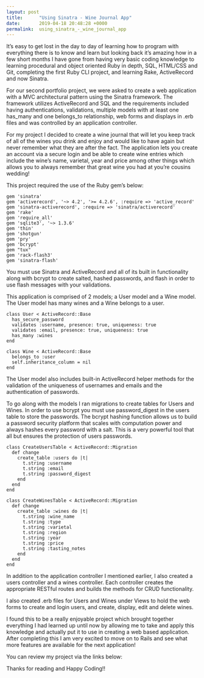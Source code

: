 ```yaml
---
layout: post
title:      "Using Sinatra - Wine Journal App"
date:       2019-04-18 20:48:28 +0000
permalink:  using_sinatra_-_wine_journal_app
---
```



It’s easy to get lost in the day to day of learning how to program with everything there is to know and learn but looking back it’s amazing how in a few short months I have gone from having very basic coding knowledge to learning procedural and object oriented Ruby in depth, SQL, HTML/CSS and Git, completing the first Ruby CLI project, and learning Rake, ActiveRecord and now Sinatra.

For our second portfolio project, we were asked to create a web application with a MVC architectural pattern using the Sinatra framework. The framework utilizes ActiveRecord and SQL and the requirements included having authentications, validations, multiple models with at least one has_many and one belongs_to relationship, web forms and displays in .erb files and was controlled by an application controller. 

For my project I decided to create a wine journal that will let you keep track of all of the wines you drink and enjoy and would like to have again but never remember what they are after the fact. The application lets you create an account via a secure login and be able to create wine entries which include the wine’s name, varietal, year and price among other things which allows you to always remember that great wine you had at you’re cousins wedding!

This project required the use of the Ruby gem’s below:

```
gem 'sinatra'
gem 'activerecord', '~> 4.2', '>= 4.2.6', :require => 'active_record'
gem 'sinatra-activerecord', :require => 'sinatra/activerecord'
gem 'rake'
gem 'require_all'
gem 'sqlite3', '~> 1.3.6'
gem 'thin'
gem 'shotgun'
gem 'pry'
gem 'bcrypt'
gem "tux"
gem 'rack-flash3'
gem 'sinatra-flash'
```

You must use Sinatra and ActiveRecord and all of its built in functionality along with bcrypt to create salted, hashed passwords, and flash in order to use flash messages with your validations. 

This application is comprised of 2 models; a User model and a Wine model. The User model has many wines and a Wine belongs to a user. 

```
class User < ActiveRecord::Base 
  has_secure_password
  validates :username, presence: true, uniqueness: true
  validates :email, presence: true, uniqueness: true
  has_many :wines
end 
```

```
class Wine < ActiveRecord::Base 
  belongs_to :user
  self.inheritance_column = nil
end
```

The User model also includes built-in ActiveRecord helper methods for the validation of the uniqueness of usernames and emails and the authentication of passwords.

To go along with the models I ran migrations to create tables for Users and Wines. In order to use bcrypt you must use password_digest in the users table to store the passwords. The bcrypt hashing function allows us to build a password security platform that scales with computation power and always hashes every password with a salt. This is a very powerful tool that all but ensures the protection of users passwords.

```
class CreateUsersTable < ActiveRecord::Migration
  def change
    create_table :users do |t|
      t.string :username
      t.string :email 
      t.string :password_digest
    end 
  end
end
```

```
class CreateWinesTable < ActiveRecord::Migration
  def change
    create_table :wines do |t|
      t.string :wine_name
      t.string :type
      t.string :varietal
      t.string :region
      t.string :year 
      t.string :price 
      t.string :tasting_notes
    end 
  end
end
```

In addition to the application controller I mentioned earlier, I also created a users controller and a wines controller. Each controller creates the appropriate RESTful routes and builds the methods for CRUD functionality.

I also created .erb files for Users and Wines under Views to hold the web forms to create and login users, and create, display, edit and delete wines.

I found this to be a really enjoyable project which brought together everything I had learned up until now by allowing me to take and apply this knowledge and actually put it to use in creating a web based application. After completing this I am very excited to move on to Rails and see what more features are available for the next application!

You can review my project via the links below:



Thanks for reading and Happy Coding!!


